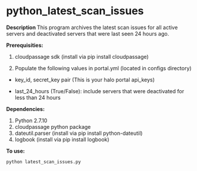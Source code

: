 # python_latest_scan_issues
<b> Description </b>
This program archives the latest scan issues for all active servers and deactivated servers that were last seen 24 hours ago.

<b> Prerequisities: </b>

1. cloudpassage sdk (install via pip install cloudpassage)

2. Populate the following values in portal.yml (located in configs directory)

  * key_id, secret_key pair (This is your halo portal api_keys)

  * last_24_hours (True/False): include servers that were deactivated for less than 24 hours

<b> Dependencies: </b>

1. Python 2.7.10
2. cloudpassage python package
3. dateutil.parser (install via pip install python-dateutil)
4. logbook (install via pip install logbook)

<b> To use: </b>

```
python latest_scan_issues.py
```